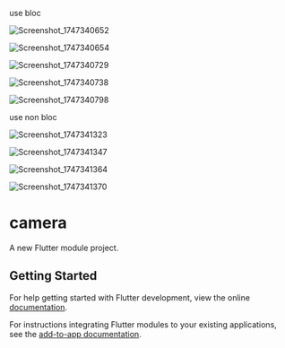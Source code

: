 use bloc

![Screenshot_1747340652](https://github.com/user-attachments/assets/f45f810c-6b38-4dfb-9165-8691769badaa)

![Screenshot_1747340654](https://github.com/user-attachments/assets/f1d8599a-7df9-4291-bed8-193ed783e95f)

![Screenshot_1747340729](https://github.com/user-attachments/assets/e7d50875-3468-48c4-9050-10da7b62aa2e)

![Screenshot_1747340738](https://github.com/user-attachments/assets/b2126efe-037a-4951-b293-c8aafc3bfb9d)

![Screenshot_1747340798](https://github.com/user-attachments/assets/c33ddaf1-ffe4-4a45-a176-bf3db7689a19)

use non bloc

![Screenshot_1747341323](https://github.com/user-attachments/assets/bedd54a8-d7c6-4dfe-8329-460ea8caadf1)

![Screenshot_1747341347](https://github.com/user-attachments/assets/3adeb323-6b41-4d1a-ac14-c2f46a217481)

![Screenshot_1747341364](https://github.com/user-attachments/assets/fb918fca-4593-4963-8fb2-8d6ed825f8e1)

![Screenshot_1747341370](https://github.com/user-attachments/assets/e6842947-16aa-4540-84ae-e92fcb8cc6b1)


# camera

A new Flutter module project.

## Getting Started

For help getting started with Flutter development, view the online
[documentation](https://flutter.dev/).

For instructions integrating Flutter modules to your existing applications,
see the [add-to-app documentation](https://flutter.dev/to/add-to-app).
